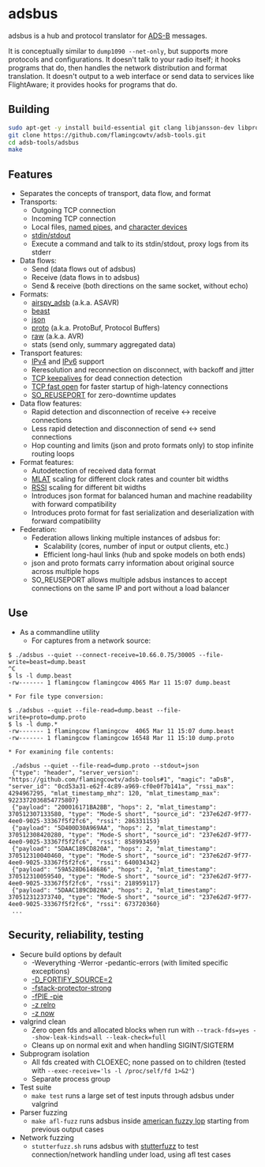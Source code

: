 # adsbus

adsbus is a hub and protocol translator for [ADS-B](https://en.wikipedia.org/wiki/Automatic_dependent_surveillance_%E2%80%93_broadcast) messages.

It is conceptually similar to `dump1090 --net-only`, but supports more protocols and configurations. It doesn't talk to your radio itself; it
hooks programs that do, then handles the network distribution and format translation. It doesn't output to a web interface or send data to
services like FlightAware; it provides hooks for programs that do.


## Building

```bash
sudo apt-get -y install build-essential git clang libjansson-dev libprotobuf-c-dev protobuf-c-compiler
git clone https://github.com/flamingcowtv/adsb-tools.git
cd adsb-tools/adsbus
make
```


## Features

* Separates the concepts of transport, data flow, and format
* Transports:
	* Outgoing TCP connection
	* Incoming TCP connection
	* Local files, [named pipes](https://en.wikipedia.org/wiki/Named_pipe), and [character devices](https://en.wikipedia.org/wiki/Device_file#Character_devices)
	* [stdin/stdout](https://en.wikipedia.org/wiki/Standard_streams)
	* Execute a command and talk to its stdin/stdout, proxy logs from its stderr
* Data flows:
	* Send (data flows out of adsbus)
	* Receive (data flows in to adsbus)
	* Send & receive (both directions on the same socket, without echo)
* Formats:
	* [airspy_adsb](../protocols/airspy_adsb.md) (a.k.a. ASAVR)
	* [beast](../protocols/beast.md)
	* [json](../protocols/json.md)
	* [proto](../protocols/proto.md) (a.k.a. ProtoBuf, Protocol Buffers)
	* [raw](../protocols/raw.md) (a.k.a. AVR)
	* stats (send only, summary aggregated data)
* Transport features:
	* [IPv4](https://en.wikipedia.org/wiki/IPv4) and [IPv6](https://en.wikipedia.org/wiki/IPv6) support
	* Reresolution and reconnection on disconnect, with backoff and jitter
	* [TCP keepalives](https://en.wikipedia.org/wiki/Keepalive#TCP_keepalive) for dead connection detection
	* [TCP fast open](https://en.wikipedia.org/wiki/TCP_Fast_Open) for faster startup of high-latency connections
	* [SO_REUSEPORT](https://lwn.net/Articles/542629/) for zero-downtime updates
* Data flow features:
	* Rapid detection and disconnection of receive <-> receive connections
	* Less rapid detection and disconnection of send <-> send connections
	* Hop counting and limits (json and proto formats only) to stop infinite routing loops
* Format features:
	* Autodetection of received data format
	* [MLAT](https://en.wikipedia.org/wiki/Multilateration) scaling for different clock rates and counter bit widths
	* [RSSI](https://en.wikipedia.org/wiki/Received_signal_strength_indication) scaling for different bit widths
	* Introduces json format for balanced human and machine readability with forward compatibility
	* Introduces proto format for fast serialization and deserialization with forward compatibility
* Federation:
	* Federation allows linking multiple instances of adsbus for:
		* Scalability (cores, number of input or output clients, etc.)
		* Efficient long-haul links (hub and spoke models on both ends)
	* json and proto formats carry information about original source across multiple hops
	* SO_REUSEPORT allows multiple adsbus instances to accept connections on the same IP and port without a load balancer


## Use
* As a commandline utility
	* For captures from a network source:
```console
$ ./adsbus --quiet --connect-receive=10.66.0.75/30005 --file-write=beast=dump.beast
^C
$ ls -l dump.beast
-rw------- 1 flamingcow flamingcow 4065 Mar 11 15:07 dump.beast
```
	* For file type conversion:
```console
$ ./adsbus --quiet --file-read=dump.beast --file-write=proto=dump.proto
$ ls -l dump.*
-rw------- 1 flamingcow flamingcow  4065 Mar 11 15:07 dump.beast
-rw------- 1 flamingcow flamingcow 16548 Mar 11 15:10 dump.proto
```
	* For examining file contents:
```console
 ./adsbus --quiet --file-read=dump.proto --stdout=json
 {"type": "header", "server_version": "https://github.com/flamingcowtv/adsb-tools#1", "magic": "aDsB", "server_id": "0cd53a31-e62f-4c89-a969-cf0e0f7b141a", "rssi_max": 4294967295, "mlat_timestamp_mhz": 120, "mlat_timestamp_max": 9223372036854775807}
 {"payload": "200016171BA2BB", "hops": 2, "mlat_timestamp": 370512307133580, "type": "Mode-S short", "source_id": "237e62d7-9f77-4ee0-9025-33367f5f2fc6", "rssi": 286331153}
 {"payload": "5D400D30A969AA", "hops": 2, "mlat_timestamp": 370512308420280, "type": "Mode-S short", "source_id": "237e62d7-9f77-4ee0-9025-33367f5f2fc6", "rssi": 858993459}
 {"payload": "5DAAC189CD820A", "hops": 2, "mlat_timestamp": 370512310040460, "type": "Mode-S short", "source_id": "237e62d7-9f77-4ee0-9025-33367f5f2fc6", "rssi": 640034342}
 {"payload": "59A528D6148686", "hops": 2, "mlat_timestamp": 370512310059540, "type": "Mode-S short", "source_id": "237e62d7-9f77-4ee0-9025-33367f5f2fc6", "rssi": 218959117}
 {"payload": "5DAAC189CD820A", "hops": 2, "mlat_timestamp": 370512312373740, "type": "Mode-S short", "source_id": "237e62d7-9f77-4ee0-9025-33367f5f2fc6", "rssi": 673720360}
 ...
 ```


## Security, reliability, testing
* Secure build options by default
	* -Weverything -Werror -pedantic-errors (with limited specific exceptions)
	* [-D_FORTIFY_SOURCE=2](https://wiki.debian.org/Hardening#DEB_BUILD_HARDENING_FORTIFY_.28gcc.2Fg.2B-.2B-_-D_FORTIFY_SOURCE.3D2.29)
	* [-fstack-protector-strong](https://wiki.debian.org/Hardening#DEB_BUILD_HARDENING_STACKPROTECTOR_.28gcc.2Fg.2B-.2B-_-fstack-protector-strong.29)
	* [-fPIE -pie](https://wiki.debian.org/Hardening#DEB_BUILD_HARDENING_PIE_.28gcc.2Fg.2B-.2B-_-fPIE_-pie.29)
	* [-z relro](https://wiki.debian.org/Hardening#DEB_BUILD_HARDENING_RELRO_.28ld_-z_relro.29)
	* [-z now](https://wiki.debian.org/Hardening#DEB_BUILD_HARDENING_BINDNOW_.28ld_-z_now.29)
* valgrind clean
	* Zero open fds and allocated blocks when run with `--track-fds=yes --show-leak-kinds=all --leak-check=full`
	* Cleans up on normal exit and when handling SIGINT/SIGTERM
* Subprogram isolation
	* All fds created with CLOEXEC; none passed on to children (tested with `--exec-receive='ls -l /proc/self/fd 1>&2'`)
	* Separate process group
* Test suite
	* `make test` runs a large set of test inputs through adsbus under valgrind
* Parser fuzzing
	* `make afl-fuzz` runs adsbus inside [american fuzzy lop](http://lcamtuf.coredump.cx/afl/) starting from previous output cases
* Network fuzzing
	* `stutterfuzz.sh` runs adsbus with [stutterfuzz](https://github.com/flamingcowtv/stutterfuzz) to test connection/network handling under load, using afl test cases
